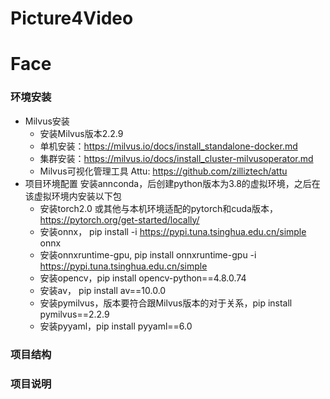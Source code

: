 # Picture4Video
# Face

### 环境安装
+ Milvus安装
  - 安装Milvus版本2.2.9
  - 单机安装：https://milvus.io/docs/install_standalone-docker.md
  - 集群安装：https://milvus.io/docs/install_cluster-milvusoperator.md
  - Milvus可视化管理工具 Attu: https://github.com/zilliztech/attu
+ 项目环境配置
  安装annconda，后创建python版本为3.8的虚拟环境，之后在该虚拟环境内安装以下包
  - 安装torch2.0 或其他与本机环境适配的pytorch和cuda版本，https://pytorch.org/get-started/locally/
  - 安装onnx， pip install -i https://pypi.tuna.tsinghua.edu.cn/simple onnx
  - 安装onnxruntime-gpu, pip install onnxruntime-gpu -i https://pypi.tuna.tsinghua.edu.cn/simple
  - 安装opencv，pip install opencv-python==4.8.0.74
  - 安装av， pip install av==10.0.0
  - 安装pymilvus，版本要符合跟Milvus版本的对于关系，pip install pymilvus==2.2.9
  - 安装pyyaml，pip install pyyaml==6.0
  


### 项目结构



### 项目说明


  



  

